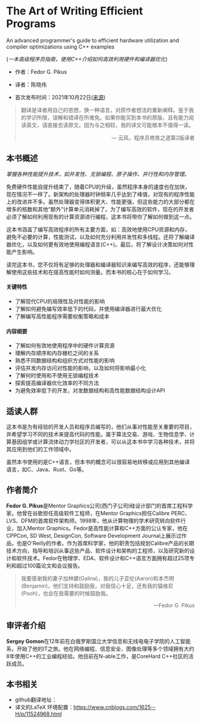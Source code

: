 # The Art of Writing Efficient Programs

An advanced programmer's guide to efficient hardware utilization and compiler optimizations using C++ examples

(*一本高级程序员指南，使用C++介绍如何高效利用硬件和编译器优化*)

* 作者：Fedor G. Pikus

* 译者：陈晓伟

* 首次发布时间：2021年10月22日([来源](https://www.amazon.com/Art-Writing-Efficient-Programs-optimizations/dp/1800208111/ref=sr_1_1?crid=3TMU5SFAS6D5M&keywords=The+Art+of+Writing+Efficient+Programs&qid=1643976993&sprefix=%E7%BE%8E%E5%9B%BD%E4%BA%9A%E9%A9%ACthe+art+of+writing+efficient+programs%E9%80%8A%2Caps%2C657&sr=8-1))

> 翻译是译者用自己的思想，换一种语言，对原作者想法的重新阐释。鉴于我的学识所限，误解和错译在所难免。如果你能买到本书的原版，且有能力阅读英文，请直接去读原文。因为与之相较，我的译文可能根本不值得一读。
>
> <p align="right"> — 云风，程序员修炼之道第2版译者</p>

## 本书概述

*掌握各种性能提升技术，如并发性、无锁编程、原子操作、并行性和内存管理。*

免费硬件性能自提升结束了，随着CPU的升级，虽然程序本身的速度也在加快，现在情况不一样了。新架构的处理器时钟频率几乎达到了峰值，对现有的程序性能上的改进并不多。虽然处理器变得体积更大、性能更强，但这些能力的大部分都在增多的核数和其他“额外”计算单元消耗掉了。为了编写高效的软件，现在的开发者必须了解如何利用现有的计算资源进行编程，这本书将带你了解如何做到这一点。

这本书涵盖了编写高效程序的所有主要方面，如：高效地使用CPU资源和内存，避免不必要的计算，性能测试，以及如何充分利用并发性和多线程。还将了解编译器优化，以及如何更有效地使用编程语言(C++)。最后，将了解设计决策如何对性能产生影响。

读完这本书，您不仅将有足够的处理器和编译器知识来编写高效的程序，还能够理解使用这些技术和在提高性能时如何测量。而本书的核心在于如何学习。

#### 关键特性

- 了解现代CPU的局限性及对性能的影响
- 了解如何避免编写效率低下的代码，并使用编译器进行最大优化
- 了解编写高性能程序需要权衡策略和成本

#### 内容纲要

- 了解如何有效地使用程序中的硬件计算资源
- 理解内存顺序和内存栅栏之间的关系
- 熟悉不同数据结构和组织方式对性能的影响
- 评估并发内存访问对性能的影响，以及如何将影响最小化
- 了解何时使用和不使用无锁编程技术
- 探索提高编译器优化效率的不同方法
- 为避免效率低下的开发，对发数据结构和高性能数据结构设计API



## 适读人群

这本书是为有经验的开发人员和程序员编写的，他们从事对性能至关重要的项目，并希望学习不同的技术来提高代码的性能。属于算法交易、游戏、生物信息学、计算基因组学或计算流体动力学社区的开发者，可以从这本书中学习各种技术，并将其应用到他们的工作领域中。

虽然本书使用的是C++语言，但本书的概念可以很容易地转移或应用到其他编译语言，如C、Java、Rust、Go等。

## 作者简介

**Fedor G. Pikus**是Mentor Graphics公司(西门子公司)硅设计部门的首席工程科学家。他曾在谷歌担任高级软件工程师，在Mentor Graphics担任Calibre PERC、LVS、DFM的首席软件架构师。1998年，他从计算物理的学术研究转向软件行业，加入Mentor Graphics。Fedor是高性能计算和C++方面的公认专家，他在CPPCon, SD West, DesignCon, Software Development Journal上展示过作品，也是O'Reilly的作者。作为首席科学家，他的职责包括规划Calibre产品的长期技术方向，指导和培训从事这些产品、软件设计和架构的工程师，以及研究新的设计和软件技术。Fedor在物理学、EDA、软件设计和C++语言方面拥有超过25项专利和超过100篇论文和会议报告。

> 我要感谢我的妻子加林娜(Galina)，我的儿子亚伦(Aaron)和本杰明(Benjamin)，他们支持和鼓励我，对我信心十足，还有我的猫维尼(Pooh)，也会在我需要的时候鼓励我。
>
> <p align="right"> —Fedor G. Pikus</p>

## 审评者介绍

**Sergey Gomon**在12年前在白俄罗斯国立大学信息和无线电电子学院的人工智能系，开始了他的IT之旅。他在网络编程、信息安全、图像处理等多个领域拥有大约8年使用C++的工业编程经验。他目前在N-able工作，是CoreHard C++社区的活跃成员。



## 本书相关

* github翻译地址：
* 译文的LaTeX 环境配置：https://www.cnblogs.com/1625--H/p/11524968.html 

